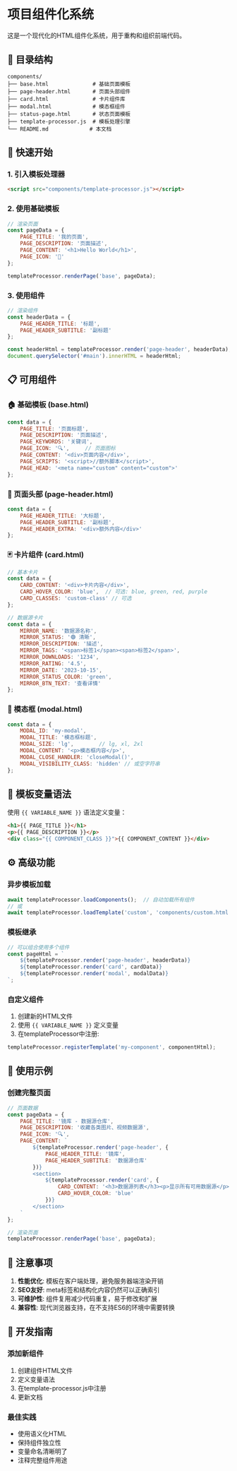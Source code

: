 # 项目组件化系统

这是一个现代化的HTML组件化系统，用于重构和组织前端代码。

## 📁 目录结构

```
components/
├── base.html              # 基础页面模板
├── page-header.html       # 页面头部组件
├── card.html              # 卡片组件库
├── modal.html             # 模态框组件
├── status-page.html       # 状态页面模板
├── template-processor.js  # 模板处理引擎
└── README.md             # 本文档
```

## 🚀 快速开始

### 1. 引入模板处理器

```html
<script src="components/template-processor.js"></script>
```

### 2. 使用基础模板

```javascript
// 渲染页面
const pageData = {
    PAGE_TITLE: '我的页面',
    PAGE_DESCRIPTION: '页面描述',
    PAGE_CONTENT: '<h1>Hello World</h1>',
    PAGE_ICON: '🚀'
};

templateProcessor.renderPage('base', pageData);
```

### 3. 使用组件

```javascript
// 渲染组件
const headerData = {
    PAGE_HEADER_TITLE: '标题',
    PAGE_HEADER_SUBTITLE: '副标题'
};

const headerHtml = templateProcessor.render('page-header', headerData);
document.querySelector('#main').innerHTML = headerHtml;
```

## 📋 可用组件

### 🏠 基础模板 (base.html)
```javascript
const data = {
    PAGE_TITLE: '页面标题',
    PAGE_DESCRIPTION: '页面描述',
    PAGE_KEYWORDS: '关键词',
    PAGE_ICON: '🔍',     // 页面图标
    PAGE_CONTENT: '<div>页面内容</div>',
    PAGE_SCRIPTS: '<script>//额外脚本</script>',
    PAGE_HEAD: '<meta name="custom" content="custom">'
};
```

### 📄 页面头部 (page-header.html)
```javascript
const data = {
    PAGE_HEADER_TITLE: '大标题',
    PAGE_HEADER_SUBTITLE: '副标题',
    PAGE_HEADER_EXTRA: '<div>额外内容</div>'
};
```

### 🃏 卡片组件 (card.html)
```javascript
// 基本卡片
const data = {
    CARD_CONTENT: '<div>卡片内容</div>',
    CARD_HOVER_COLOR: 'blue',  // 可选: blue, green, red, purple
    CARD_CLASSES: 'custom-class' // 可选
};

// 数据源卡片
const data = {
    MIRROR_NAME: '数据源名称',
    MIRROR_STATUS: '🟢 清晰',
    MIRROR_DESCRIPTION: '描述',
    MIRROR_TAGS: '<span>标签1</span><span>标签2</span>',
    MIRROR_DOWNLOADS: '1234',
    MIRROR_RATING: '4.5',
    MIRROR_DATE: '2023-10-15',
    MIRROR_STATUS_COLOR: 'green',
    MIRROR_BTN_TEXT: '查看详情'
};
```

### 🔲 模态框 (modal.html)
```javascript
const data = {
    MODAL_ID: 'my-modal',
    MODAL_TITLE: '模态框标题',
    MODAL_SIZE: 'lg',        // lg, xl, 2xl
    MODAL_CONTENT: '<p>模态框内容</p>',
    MODAL_CLOSE_HANDLER: 'closeModal()',
    MODAL_VISIBILITY_CLASS: 'hidden' // 或空字符串
};
```

## 🎨 模板变量语法

使用 `{{ VARIABLE_NAME }}` 语法定义变量：

```html
<h1>{{ PAGE_TITLE }}</h1>
<p>{{ PAGE_DESCRIPTION }}</p>
<div class="{{ COMPONENT_CLASS }}">{{ COMPONENT_CONTENT }}</div>
```

## ⚙️ 高级功能

### 异步模板加载
```javascript
await templateProcessor.loadComponents();  // 自动加载所有组件
// 或
await templateProcessor.loadTemplate('custom', 'components/custom.html');
```

### 模板继承
```javascript
// 可以组合使用多个组件
const pageHtml = `
    ${templateProcessor.render('page-header', headerData)}
    ${templateProcessor.render('card', cardData)}
    ${templateProcessor.render('modal', modalData)}
`;
```

### 自定义组件
1. 创建新的HTML文件
2. 使用 `{{ VARIABLE_NAME }}` 定义变量
3. 在templateProcessor中注册:
```javascript
templateProcessor.registerTemplate('my-component', componentHtml);
```

## 🎯 使用示例

### 创建完整页面
```javascript
// 页面数据
const pageData = {
    PAGE_TITLE: '镜库 - 数据源仓库',
    PAGE_DESCRIPTION: '收藏各类图片、视频数据源',
    PAGE_ICON: '🔍',
    PAGE_CONTENT: `
        ${templateProcessor.render('page-header', {
            PAGE_HEADER_TITLE: '镜库',
            PAGE_HEADER_SUBTITLE: '数据源仓库'
        })}
        <section>
            ${templateProcessor.render('card', {
                CARD_CONTENT: '<h3>数据源列表</h3><p>显示所有可用数据源</p>',
                CARD_HOVER_COLOR: 'blue'
            })}
        </section>
    `
};

// 渲染页面
templateProcessor.renderPage('base', pageData);
```

## 📝 注意事项

1. **性能优化**: 模板在客户端处理，避免服务器端渲染开销
2. **SEO友好**: meta标签和结构化内容仍然可以正确索引
3. **可维护性**: 组件复用减少代码重复，易于修改和扩展
4. **兼容性**: 现代浏览器支持，在不支持ES6的环境中需要转换

## 🔧 开发指南

### 添加新组件
1. 创建组件HTML文件
2. 定义变量语法
3. 在template-processor.js中注册
4. 更新文档

### 最佳实践
- 使用语义化HTML
- 保持组件独立性
- 变量命名清晰明了
- 注释完整组件用途
